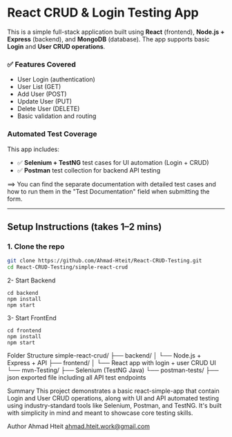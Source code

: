 # React CRUD & Login Testing App

This is a simple full-stack application built using **React** (frontend), **Node.js + Express** (backend), and **MongoDB** (database). The app supports basic **Login** and **User CRUD operations**.

### ✅ Features Covered

- User Login (authentication)
- User List (GET)
- Add User (POST)
- Update User (PUT)
- Delete User (DELETE)
- Basic validation and routing

### Automated Test Coverage

This app includes:
- ✅ **Selenium + TestNG** test cases for UI automation (Login + CRUD)
- ✅ **Postman** test collection for backend API testing

==> You can find the separate documentation with detailed test cases and how to run them in the "Test Documentation" field when submitting the form.

---

##  Setup Instructions (takes 1–2 mins)

### 1. Clone the repo
```bash
git clone https://github.com/Ahmad-Hteit/React-CRUD-Testing.git
cd React-CRUD-Testing/simple-react-crud
```

2- Start Backend
```
cd backend
npm install
npm start
```

3- Start FrontEnd
```
cd frontend
npm install
npm start
```

Folder Structure
simple-react-crud/
├── backend/
│   └── Node.js + Express + API
├── frontend/
│   └── React app with login + user CRUD UI
└── mvn-Testing/
    ├── Selenium (TestNG Java)
└── postman-tests/
    ├── json exported file including all API test endpoints


Summary
This project demonstrates a basic react-simple-app that contain Login and User CRUD operations, along with UI and API automated 
testing using industry-standard tools like Selenium, Postman, and TestNG. It's built with simplicity in mind and meant to 
showcase core testing skills.


Author
Ahmad Hteit
ahmad.hteit.work@gmail.com





